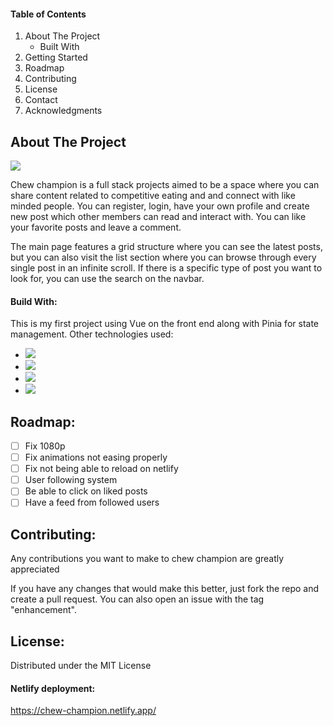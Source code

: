 #### **Table of Contents**
1. About The Project
	- Built With
2. Getting Started
3. Roadmap
4. Contributing
5. License
6. Contact
7. Acknowledgments

## **About The Project**

![](https://i.imgur.com/d1Pdd7X.png)

Chew champion is a full stack projects aimed to be a space where you can share content related to competitive eating and and connect with like minded people. You can register, login, have your own profile and create new post which other members can read and interact with. You can like your favorite posts and leave a comment. 

The main page features a grid structure where you can see the latest posts, but you can also visit the list section where you can browse through every single post in an infinite scroll. If there is a specific type of post you want to look for, you can use the search on the navbar. 

#### Build With:
This is my first project using Vue on the front end along with Pinia for state management. Other technologies used:

- ![](https://img.shields.io/badge/vue.js-navy?style=for-the-badge&logo=vue.js)
- ![](https://img.shields.io/badge/axios-purple?style=for-the-badge&logo=axios)
- ![](https://img.shields.io/badge/tailwindcss-white?style=for-the-badge&logo=tailwindcss)
- ![](https://img.shields.io/badge/netlify-black?style=for-the-badge&logo=netlify)

## Roadmap:

- [ ] Fix 1080p
- [ ] Fix animations not easing properly
- [ ] Fix not being able to reload on netlify
- [ ] User following system
- [ ] Be able to click on liked posts
- [ ] Have a feed from followed users

## Contributing:
Any contributions you want to make to chew champion are greatly appreciated

If you have any changes that would make this better, just fork the repo and create a pull request. You can also open an issue with the tag "enhancement".

## License:
Distributed under the MIT License

#### Netlify deployment:
https://chew-champion.netlify.app/